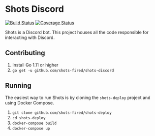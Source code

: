 # Shots Discord

[![Build Status](https://travis-ci.org/shots-fired/shots-discord.svg?branch=master&service=github)](https://travis-ci.org/shots-fired/shots-discord)
[![Coverage Status](https://coveralls.io/repos/github/shots-fired/shots-discord/badge.svg?branch=master&service=github)](https://coveralls.io/github/shots-fired/shots-discord?branch=master)

Shots is a Discord bot. This project houses all the code responsible for interacting with Discord.

## Contributing

1. Install Go 1.11 or higher
2. `go get -u github.com/shots-fired/shots-discord`

## Running

The easiest way to run Shots is by cloning the `shots-deploy` project and using Docker Compose.

1. `git clone github.com/shots-fired/shots-deploy`
2. `cd shots-deploy`
3. `docker-compose build`
4. `docker-compose up`

